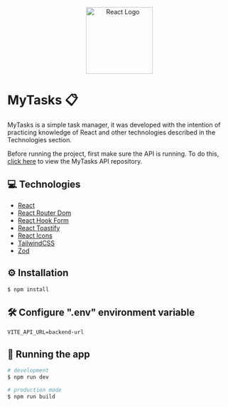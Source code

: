 <p align="center">
  <a href="https://react.dev/" target="_blank"><img src="https://cdn.jsdelivr.net/gh/devicons/devicon/icons/react/react-original.svg" width="150" alt="React Logo" /></a>
</p>

# MyTasks 📋️

MyTasks is a simple task manager, it was developed with the intention of practicing knowledge of React and other technologies described in the Technologies section.

Before running the project, first make sure the API is running. To do this, [click here](https://github.com/weligtonferreira/my-tasks-api) to view the MyTasks API repository.

## 💻 Technologies

- [React](https://react.dev/)
- [React Router Dom](https://reactrouter.com/en/main)
- [React Hook Form](https://www.react-hook-form.com/)
- [React Toastify](https://github.com/fkhadra/react-toastify)
- [React Icons](https://react-icons.github.io/react-icons/)
- [TailwindCSS](https://tailwindcss.com/)
- [Zod](https://zod.dev/)

## ⚙️ Installation

```bash
$ npm install
```

## 🛠️ Configure ".env" environment variable

```
VITE_API_URL=backend-url
```

## 🚀 Running the app

```bash
# development
$ npm run dev

# production mode
$ npm run build
```
